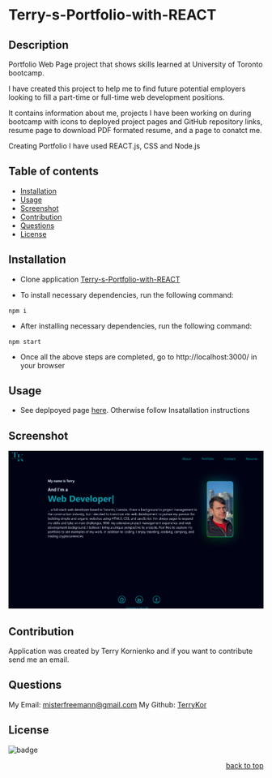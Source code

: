 # Terry-s-Portfolio-with-REACT

## Description

Portfolio Web Page project that shows skills learned at University of Toronto bootcamp.

I have created this project to help me to find future potential employers looking to fill a part-time or full-time web development positions.

It contains information about me, projects I have been working on during bootcamp with icons to deployed project pages and GitHub repository links, resume page to download PDF formated resume, and a page to conatct me.

Creating Portfolio I have used REACT.js, CSS and Node.js


## Table of contents

- [Installation](#installation)
- [Usage](#usage)
- [Screenshot](#screenshot)
- [Contribution](#contribution)
- [Questions](#questions)
- [License](#license)

## Installation


- Clone application [Terry-s-Portfolio-with-REACT](https://github.com/TerryKor/Terry-s-Portfolio-with-REACT)<br />

- To install necessary dependencies, run the following command:
```
npm i
```
- After installing necessary dependencies, run the following command:
```
npm start
```
- Once all the above steps are completed, go to http://localhost:3000/ in your browser

## Usage

- See deplpoyed page [here](https://terrykor.github.io/Terry-s-Portfolio-with-REACT/). Otherwise follow Insatallation instructions<br />

## Screenshot

![Terry-s-Portfolio-with-REACT](src/assets/images/porfolioPagesSreenshot.png)

## Contribution

Application was created by Terry Kornienko and if you want to contribute send me an email.<br />

## Questions

My Email:
[misterfreemann@gmail.com](mailto:misterfreemann@gmail.com)
My Github:
[TerryKor](https://github.com/TerryKor)

## License

![badge](https://img.shields.io/badge/license-MIT-blue)

<p align="right"><a href="#readme-top">back to top</a></p>